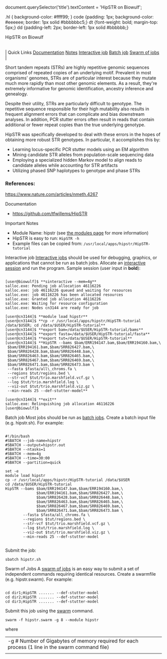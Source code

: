 

document.querySelector('title').textContent = 'HipSTR on Biowulf';

 .hl { background-color: #ffff99; }
 code {padding: 1px; background-color: #eeeeee; border: 1px solid #bbbbbbc5;}
 dt {font-weight: bold; margin-top: 5px;}
 dd {padding-left: 2px; border-left: 1px solid #bbbbbb;}

HipSTR on Biowulf


|  |
| --- |
| 
Quick Links
[Documentation](#doc)
[Notes](#notes)
[Interactive job](#int) 
[Batch job](#sbatch) 
[Swarm of jobs](#swarm) 
 |



 Short tandem repeats (STRs) are highly repetitive genomic sequences comprised of repeated copies of an underlying motif. Prevalent in most organisms' genomes, STRs are of particular interest because they mutate much more rapidly than most other genomic elements. As a result, they're extremely informative for genomic identification, ancestry inference and genealogy.

 Despite their utility, STRs are particularly difficult to genotype. The repetitive sequence responsible for their high mutability also results in frequent alignment errors that can complicate and bias downstream analyses. In addition, PCR stutter errors often result in reads that contain additional or fewer repeat copies than the true underlying genotype.



HipSTR was specifically developed to deal with these errors in the hopes of obtaining more robust STR genotypes. In particular, it accomplishes this by:


* Learning locus-specific PCR stutter models using an EM algorithm 
 * Mining candidate STR alleles from population-scale sequencing data
 * Employing a specialized hidden Markov model to align reads to candidate alleles while accounting for STR artifacts
 * Utilizing phased SNP haplotypes to genotype and phase STRs


### References:


<https://www.nature.com/articles/nmeth.4267>


Documentation
* <https://github.com/tfwillems/HipSTR>


Important Notes
* Module Name: hipstr (see [the modules page](/apps/modules.html) for more information)
* HipSTR is easy to run: `HipSTR -h`
* Example files can be copied from: `/usr/local/apps/hipstr/HipSTR-tutorial`



Interactive job
[Interactive jobs](/docs/userguide.html#int) should be used for debugging, graphics, or applications that cannot be run as batch jobs.
Allocate an [interactive session](/docs/userguide.html#int) and run the program. Sample session (user input in **bold**):



```

[user@biowulf]$ **sinteractive --mem=4g**
salloc.exe: Pending job allocation 46116226
salloc.exe: job 46116226 queued and waiting for resources
salloc.exe: job 46116226 has been allocated resources
salloc.exe: Granted job allocation 46116226
salloc.exe: Waiting for resource configuration
salloc.exe: Nodes cn3144 are ready for job

[user@cn3144]$ **module load hipstr**
[user@cn3144]$ **cp -r /usr/local/apps/hipstr/HipSTR-tutorial /data/$USER; cd /data/$USER/HipSTR-tutorial**
[user@cn3144]$ **export bam=/data/$USER/HipSTR-tutorial/bams**
[user@cn3144]$ **export fasta=/data/$USER/HipSTR-tutorial/fasta**
[user@cn3144]$ **export tut=/data/$USER/HipSTR-tutorial**
[user@cn3144]$ **HipSTR --bams $bam/ERR194147.bam,$bam/ERR194160.bam,\
 $bam/ERR194161.bam,$bam/SRR826427.bam,\
 $bam/SRR826428.bam,$bam/SRR826448.bam,\
 $bam/SRR826463.bam,$bam/SRR826465.bam,\
 $bam/SRR826467.bam,$bam/SRR826469.bam,\
 $bam/SRR826471.bam,$bam/SRR826473.bam \
 --fasta $fasta/all\_chroms.fa \
 --regions $tut/regions.bed \
 --str-vcf $tut/trio.marshfield.vcf.gz \
 --log $tut/trio.marshfield.log \
 --viz-out $tut/trio.marshfield.viz.gz \
 --min-reads 25 --def-stutter-model**

[user@cn3144]$ **exit**
salloc.exe: Relinquishing job allocation 46116226
[user@biowulf]$

```


Batch job
Most jobs should be run as [batch jobs](/docs/userguide.html#submit).
Create a batch input file (e.g. hipstr.sh). For example:



```

#!/bin/bash
#SBATCH --job-name=hipstr
#SBATCH --output=hipstr.out
#SBATCH --ntasks=1
#SBATCH --mem=4g
#SBATCH --time=30:00
#SBATCH --partition=quick

set -e
module load hipstr
cp -r /usr/local/apps/hipstr/HipSTR-tutorial /data/$USER
cd /data/$USER/HipSTR-tutorial
HipSTR --bams $bam/ERR194147.bam,$bam/ERR194160.bam,\
              $bam/ERR194161.bam,$bam/SRR826427.bam,\
              $bam/SRR826428.bam,$bam/SRR826448.bam,\
              $bam/SRR826463.bam,$bam/SRR826465.bam,\
              $bam/SRR826467.bam,$bam/SRR826469.bam,\
              $bam/SRR826471.bam,$bam/SRR826473.bam \
        --fasta $fasta/all_chroms.fa \
        --regions $tut/regions.bed \
        --str-vcf $tut/trio.marshfield.vcf.gz \
        --log $tut/trio.marshfield.log \
        --viz-out $tut/trio.marshfield.viz.gz \
        --min-reads 25 --def-stutter-model


```

 Submit the job:

```
sbatch hipstr.sh
```

Swarm of Jobs 
A [swarm of jobs](/apps/swarm.html) is an easy way to submit a set of independent commands requiring identical resources.
Create a swarmfile (e.g. hipstr.swarm). For example:



```

cd dir1;HipSTR ....... --def-stutter-model
cd dir2;HipSTR ....... --def-stutter-model
cd dir3;HipSTR ....... --def-stutter-model

```

Submit this job using the [swarm](/apps/swarm.html) command.



```
swarm -f hipstr.swarm -g 8 --module hipstr
```

where


|  |  |
| --- | --- |
| -g #  Number of Gigabytes of memory required for each process (1 line in the swarm command file)
 | |










